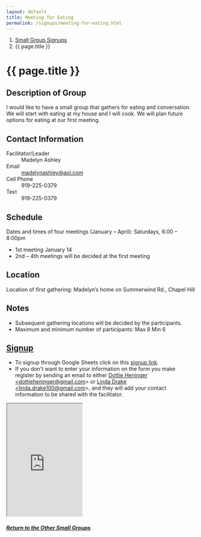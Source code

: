 ```yaml
---
layout: default
title: Meeting for Eating
permalink: /signups/meeting-for-eating.html
---
```

<nav aria-label="breadcrumb">
  <ol class="breadcrumb">
      <li class="breadcrumb-item"><a class="noIcon" href="{{ site.baseurl }}/small-groups.html">Small Group Signups</a></li>
      <li class="breadcrumb-item active" aria-current="page">{{ page.title }}</li>
  </ol>
</nav>

# {{ page.title }}

## Description of Group

I would like to have a small group that gathers for eating and conversation. 
We will start with eating at my house and I will cook. We will plan future 
options for eating at our first meeting. 

## Contact Information
<dl> 
  <dt>Facilitator/Leader</dt>
  <dd>Madelyn Ashley</dd>
  <dt>Email</dt>
  <dd><a href="mailto:madelynashley@aol.com">madelynashley@aol.com</a></dd>
  <dt>Cell Phone</dt>
  <dd>919-225-0379</dd>
  <dt>Text</dt>
  <dd>919-225-0379</dd>
</dl>

## Schedule
Dates and times of four meetings (January – April): Saturdays, 6:00 – 8:00pm

- 1st meeting January 14
- 2nd – 4th meetings will be decided at the first meeting

## Location
Location of first gathering: Madelyn’s home on Summerwind Rd., Chapel Hill

## Notes
- Subsequent gathering locations will be decided by the participants.
- Maximum and minimum number of participants:  Max 8  Min 6

## [Signup](https://docs.google.com/spreadsheets/d/1NeXl9YrRsZp0eEogwDefuuLtiy2Ht3xPK5Ju1ooyYh0/edit?usp=sharing)
- To signup through Google Sheets click on this [signup link](https://docs.google.com/spreadsheets/d/1NeXl9YrRsZp0eEogwDefuuLtiy2Ht3xPK5Ju1ooyYh0/edit?usp=sharing).
- If you don't want to enter your information on the form you make register by 
  sending an email to either <a href='mailto:dottieheninger@gmail.com'>Dottie Heninger &lt;dottieheninger@gmail.com&gt;</a> or 
  <a href='mailto:linda.drake100@gmail.com'>Linda Drake &lt;linda.drake100@gmail.com&gt;</a>, and they will add 
  your contact information to be shared with the facilitator.

<div class="text-center">
  <iframe src="https://docs.google.com/spreadsheets/d/e/2PACX-1vQTFlKSA0gbkgptE1OrjgV0ArLoB5HJGS1RNklaxcNDlwr_-C79e7Bny_einceZABzuTFr_LDPMh0tX/pubhtml?gid=198606566&amp;single=true&amp;widget=true&amp;headers=false&amp;range=A2:B10"
  width="200px"
  height="300px">
</iframe>
</div>

<div class="text-center">
  <h5><a href="{{ site.baseurl }}/small-groups.html">Return to the Other Small Groups</a></h5>
</div>
